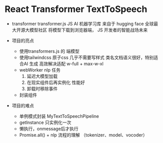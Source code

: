 # React Transformer TextToSpeech


- transformer
    transformer.js JS AI 机器学习库
    来自于 hugging face 全球最大开源大模型社区
    将模型下载到浏览器端， JS 开发者的智能战场未来


- 项目的亮点
    - 使用transformers.js 的 端模型
    - 使用tailwindcss 原子css 几乎不需要写样式
            类名文档语义很好，特别适合AI 生成
            高效解决适配 w-full + max-w-xl
    - webWorker nlp 任务
        1. 延迟大模型加载
        2. 在现实组件后再实例化 性能好
        3. 卸载时移除事件
    - 封装组件
- 项目的难点
    - 单例模式封装 MyTextToSpeechPipeline
    - getInstance 只实例化一次
    - 懒执行，onmessage后才执行
    - Promise.all() + nlp 流程的理解 （tokenizer、model、vocoder）

